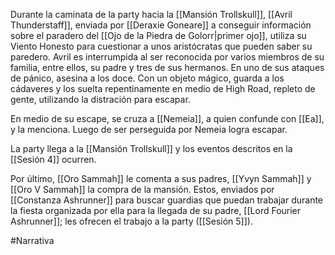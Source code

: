 Durante la caminata de la party hacia la [[Mansión Trollskull]], [[Avril Thunderstaff]], enviada por [[Deraxie Goneare]] a conseguir información sobre el paradero del [[Ojo de la Piedra de Golorr|primer ojo]], utiliza su Viento Honesto para cuestionar a unos aristócratas que pueden saber su paredero. Avril es interrumpida al ser reconocida por varios miembros de su familia, entre ellos, su padre y tres de sus hermanos. En uno de sus ataques de pánico, asesina a los doce. Con un objeto mágico, guarda a los cádaveres y los suelta repentinamente en medio de High Road, repleto de gente, utilizando la distración para escapar.

En medio de su escape, se cruza a [[Nemeia]], a quien confunde con [[Ea]], y la menciona. Luego de ser perseguida por Nemeia logra escapar.

La party llega a la [[Mansión Trollskull]] y los eventos descritos en la [[Sesión 4]] ocurren.

Por último, [[Oro Sammah]] le comenta a sus padres, [[Yvyn Sammah]]  y [[Oro V Sammah]] la compra de la mansión. Estos, enviados por [[Constanza Ashrunner]] para buscar guardias que puedan trabajar durante la fiesta organizada por ella para la llegada de su padre, [[Lord Fourier Ashrunner]]; les ofrecen el trabajo a la party ([[Sesión 5]]).

#Narrativa